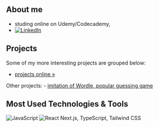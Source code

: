 ## About me
- studing online on Udemy/Codecademy, 
- [![LinkedIn][linkedin-shield]][linkedin-url]

## Projects
Some of my more interesting projects are grouped below: 
-  <a href="https://spatulatom.github.io/projects-online/" target="_blank"> projects online »</a>
</b>
Other projects:
- <a href="https://nextjs-wordle-new-york-times-game.vercel.app/"> imitation of Wordle, popular guessing game </a>
   


## Most Used Technologies & Tools
![JavaScript](https://img.shields.io/badge/-JavaScript-black?style=flat-square&logo=javascript)
![React](https://img.shields.io/badge/-React-black?style=flat-square&logo=react)
Next.js, TypeScript, Tailwind CSS


<!-- MARKDOWN LINKS & IMAGES -->

[linkedin-shield]: https://img.shields.io/badge/-LinkedIn-black.svg?style=for-the-badge&logo=linkedin&colorB=555
[linkedin-url]: https://www.linkedin.com/in/tomasz-s-069249244/
